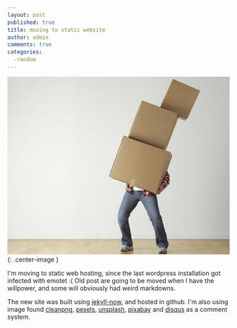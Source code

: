 ```yaml
---
layout: post
published: true
title: moving to static website
author: admin
comments: true
categories:
  -random
---
```

![moving](/images/moving.jpg){: .center-image }

I'm moving to static web hosting, since the last wordpress installation got infected with emotet :(
Old post are going to be moved when I have the willpower, and some will obviously had weird markdowns.
<!--more-->
The new site was built using [jekyll-now](https://github.com/barryclark/jekyll-now "jekyll-now"), and  hosted in github.  I'm also using image found [cleanpng](https://www.cleanpng.com/), [pexels](https://www.pexels.com/), [unsplash](https://unsplash.com), [pixabay](https://pixabay.com) and  [disqus](https://disqus.com/) as a comment system.
